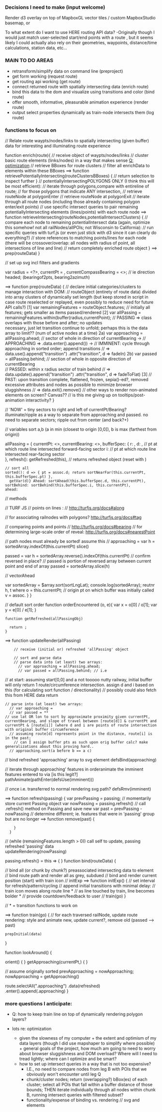 ### Decisions I need to make (input welcome)
Render d3 overlay on top of MapboxGL vector tiles / custom MapboxStudio basemap, or


To what extent do I want to use HERE routing API data?
-Originally though I would just match user-selected start/end points with a route
, but it seems likely I could actually also rely on their geometries, waypoints, distance/time calculations, station data, etc...


### MAIN TO DO AREAS

  - retransform/simplify data on command line (preproject)
  - get form working (request route)
  - get routing api working (get route)
  - connect returned route with spatially intersecting data (enrich route)
  - bind this data to the dom and visualize using transitions and color (bind route)
  - offer smooth, informative, pleasurable animation experience (render route)
  - output select properties dynamically as train-node intersects them (log route)


### functions to focus on

  // Relate route waypts/nodes/links to spatially intersecting (given buffer) data for interesting and illuminating route experience

  function enrich(route){
    // receive object of waypts/nodes/links
    // cluster basic route elements (links/nodes) in a way that makes sense [Q: optimization](#optimization)
    // retrieve BBoxes for route clusters
    // filter all enrichData to elements within these BBoxes
      ==> function retrievePotentiallyIntersecting(routeClustersBBoxes) {
            // return selection to inspect further
          }
    // potentiallyIntersectingPOLYGONS ONLY (I think this will be most efficient):
      // iterate through polygons,compare with entireline of route;
        // for those polygons that indicate ANY intersection,
          // retrieve routeNode at polygonEnter
          // retrieve routeNode at polygonExit
    // iterate through all route nodes (including those already containing polygon enter/exit points)
      // use specific intersect queries to pair remaining potentiallyIntersecting elements (lines/points) with each route node
      ==> function retrieveIntersecting(routeNodes,potentialIntersectClusters) {
            // compare each node to remaining potentialIntersect data (again, optimize this somehow! not all railNodes/allPOIs; not Wisconsin to California):
              // run specific queries with turf.js (or even just stick with d3 since it can clearly do everything?)
              // store references to matching points/lines for each node (there will be crossover/overlap: all nodes with radius of point, all intersections of line and line)
            // return completely enriched route object
          }
    ==> prep(routeData)
  }

// set up svg incl filters and gradients

var radius = <?>,
 currentPt = <start>,
 currentCompassBearing = <>; // ie direction headed; (bearingof2pts, bearing2azimuth)

  ==> function prep(routeData) {
    // declare initial categories/clusters to manage interaction with DOM:
      // routeObject (entirety of route data) divided into array clusters of dynamically set length (but keep stored in script in case route reselected or replayed, even possibly to reduce need for future API calls?)
    [1]   var remainingFeatures = routeObject.features; // initially all features; gets smaller as items passed/rendered
    [2]   var allPassing = remainingFeatures.within(buffer(radius,currentPoint);
          // PASSING => class overlaps with those before and after; no updates   
             necessary, just let transition continue to unfold; perhaps this is the data array to limit?? (num of active nodes at a time)
    2a)   var approaching = allPassing.ahead; // sector of whole in direction of currentBearing
      ->  // APPROACHING => <defs>.data.enter().append())
      ->  // IMMINENT: cycle through approaching in sorted order; append transitions
            // => data.use().append("transition")
                    .attr("transition", d => fadeIn)
    2b)   var passed = allPassing.behind; // section of whole in opposite direction of currentBearing    
          // PASSED: within x radius sector of train behind
            // => data.update().append("transition")
                    .attr("transition", d => fadeToFlat)
    [3]   // PAST: upon transition complete, flattened, frozen, sepia()-ed?, removed excessive attributes and nodes as possible to minimize browser sluggishness
            // => data.exit().remove()
            // other ways to render non-animated elements on screen? Canvas??
              // is this me giving up on tooltips/post-animation interactivity?
  }          


// 'NOW' = tiny sectors to right and left of currentPt/Bearing? illuminate/ripple as a way to separate from approaching and passed. no need to separate sectors; ripple out from center (and back?+)

// variables
  sort a,b (a in min (closest to origin [0,0]), b is max (farthest from origin))

  allPassing = {
    currentPt: <>,
    currentBearing: <>,
    bufferSpec: {
      r:   ,
      d:   , // pt at which route line intersected forward-facing sector
      i:    // pt at which route line intersected rear-facing sector  
    },
    refresh(): getRefreshed(this),   // returns refreshed object (reset with )

    // sort all
    sorted(): d => { pt = assoc.d; return sortNearFar(this.currentPt, this.bufferSpec.pt) },
      getVar(d)} Ahead: sortAhead(this.bufferSpec.d, this.currentPt),  
    sortBehind: sortBehind(this.bufferSpec.i, this.currentPt),
    ahead:
  // methods




// TURF JS
// points on lines :
  // http://turfjs.org/docs#along

// for associating railnodes with polygons? http://turfjs.org/docs#tag

// comparing points and points
// http://turfjs.org/docs#bearing
// for determining large-scale order of reveal: http://turfjs.org/docs#nearestPoint

// path nodes must already be sorted! assume this //
approaching =
var h = sortedArray.indexOf(this.currentPt)
slice()

passed =
var h = sortedArray.reverse().indexOf(this.currentPt)
// confirm reversed in place?
// passed is portion of reversed array between current point and end of array
  passed = sortedArray.slice(h)

// vectorAhead


var sortedArray = $array.sort(sortLngLat);
    console.log(sortedArray);
    reutnr h, t
    where
    o = this.currentPt; // origin pt on which buffer was initially called
    v = assoc.
  }
}

// default sort order
function orderEncountered (o, e){
  var x = o[0] / o[1];
  var y = e[0] / e[1];
}

    function getRefreshed(allPassingObj)

      return ;
    }
  ==> function updateRender(allPassing)

        // receive (initial or) refreshed 'allPassing' object

        // sort and parse data
        // parse data into (at least) two arrays:
          // var approaching = allPassing.ahead;
          // var passed = allPassing.behind; // i.e


// at start: assuming start[0,0] and a not tooooo nutty railway, initial buffer will only return 1 route/circumference intersection. assign d and i based on this (for calculating sort function / directionality)
// possibly could also fetch this from HERE data return

    // parse into (at least) two arrays:
      // var approaching =
      // var passed = **
    // use lat OR lon to sort by approximate proximity given currentPt, currentBearing, and slope of travel between [route[d]] & currentPt and currentPt & [route[i]] (where d and i are points of route intersection with original buffer circumference
      // assuming route[d] represents point in the distance, route[i] is in the past;
        // can I assign buffer pts as such upon orig buffer calc? make generalizations about this proving hard..
      // approaching.sort(a before b == a c)

  // bind refreshed 'approaching' array to svg <defs> element
    defsBind(approaching)

  // iterate through approaching' features in orderanimate the imminent features entered to <g><path> via <use> [is this legit?]
    pathAnimate(pathEnter(defsUse(imminent)))

  // once <used> i.e. transferred to normal rendering svg path?
    defsRmv(imminent)

  ==> function refresh(passing) {
        var prevPassing = passing;          // momentarily store current Passing object
        var nowPassing = passing.refresh()  // call .refresh() method on Passing and save new
        var past = prevPassing - nowPassing // determine different; ie. features that were in 'passing' group but are no longer
    ==> function remove(past) {

        }
      }
  // (while (remainingFeatures.length > 0)) call self to update, passing refreshed 'passing' data    
    updateRendering(nowPassing)


passing.refresh() = this => { }
  function bind(routeData) {

  // bind all (or chunk by chunk?) preassociated intersecting data to <defs> element
  // bind route path and render all as grey, subdued
  // bind and render current position (start) with train icon
  // initExp
  ==> function initExp() {
    // set interval for refresh/pattern/cycling
    // append initial transitions with minimal delay:
      // train icon moves along route line               *
      // as line touched by train, line becomes bolder   *
    // provide countdown/feedback to user
    // train(go)
  }

// * = transition functions to work on

  ==> function train(go) {
    // for each traversed railNode, update route rendering: style and animate new, update current?, remove old (passed --> past)

    prepInitial(data)
  }

function lookAround() {

  orient() { }
  getApproaching(currentPt,) { }

  // assume originally sorted
  prevApproaching = nowApproaching;
  nowApproaching = getApproaching()

  route.selectAll(".approaching")
    .data(refreshed)
    .enter().append(.approaching)
}


### more questions I anticipate:

  - Q: how to keep train line on top of dynamically rendering polygon layers?

  - lots re: optimization

    - given the slowness of my computer + the extent and optimism of my data layers (though I did use mapshaper to simplify where possible) + general goals of the project, how much am going to need to worry about browser sluggishness and DOM overload? Where will I need to tread lightly; where can I optimize and be smart?
    - how to set up intersect queries in a way that is not too expensive?
      - I.E., no need to compare nodes from leg B with POIs that we obviously won't encounter until leg Q
      - chunk/cluster nodes; return (overlapping?) bBox(es) of each cluster; select all POIs that fall within a buffer distance of those bounds; THEN iterate individually through all nodes within chunk B, running intersect queries with filtered subset?
      - functionality/expense of binding vs. rendering // svg <defs> and <use> elements
